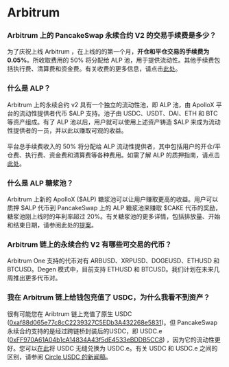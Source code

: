 # Arbitrum

### &#x20;Arbitrum 上的 PancakeSwap 永续合约 V2 的交易手续费是多少？&#x20;

为了庆祝上线 Arbitrum ，在上线的的第一个月，**开仓和平仓交易的手续费为 0.05%**。所收取费用的 50% 将分配给 ALP 池，用于提供流动性。其他手续费包括执行费、清算费和资金费。有关收费的更多信息，请点击[此处](https://blog.pancakeswap.finance/articles/pancake-swap-v2-1)。

### 什么是 ALP？&#x20;

Arbitrum 上的永续合约 v2 具有一个独立的流动性池，即 ALP 池，由 ApolloX 平台的流动性提供者代币 $ALP 支持。池子由 USDC、USDT、DAI、ETH 和 BTC 等资产组成。有了 ALP 池以后，用户就可以使用上述资产铸造 $ALP 来成为流动性提供者的一员，并以此以赚取可观的收益。\
\
平台总手续费收入的 50% 将分配给 ALP 流动性提供者，其中包括用户的开仓/平仓费、执行费、资金费和清算费等各种费用。如需了解 ALP 的质押指南，请点击[此处](http://127.0.0.1:5000/s/-MHREX7DHcljbY5IkjgJ-1972196547/products/perpetual-trading/perpetual-trading-v2/perpetual-trading-faq/arbitrum/alp-syrup-pool-arbitrum)。

### 什么是 ALP 糖浆池？&#x20;

Arbitrum 上新的 ApolloX ($ALP) 糖浆池可以让用户赚取更高的收益。用户可以质押 $ALP 代币到 PancakeSwap 上的 ALP 糖浆池来赚取 $CAKE 代币的奖励，糖浆池刚上线时的年利率超过 20%。有关糖浆池的更多详情，包括排放量、开始和结束日期，请参阅此处的[提案](https://pancakeswap.finance/voting/proposal/0x52455da15b4f1ff4d324c1e7645163d6b78b2221a98a4782bff16b27de409ce9)。

### Arbitrum 链上的永续合约 V2 有哪些可交易的代币？&#x20;

Arbitrum One 支持的代币对有 ARBUSD、XRPUSD、DOGEUSD、ETHUSD 和 BTCUSD。Degen 模式中，目前支持 ETHUSD 和 BTCUSD。我们计划在未来几周推出更多代币对。

### 我在 Arbitrum 链上给钱包充值了 USDC，为什么我看不到资产？&#x20;

很有可能您在 Aribtrum 链上充值了原生 USDC ([0xaf88d065e77c8cC2239327C5EDb3A432268e5831](https://arbiscan.io/token/0xaf88d065e77c8cC2239327C5EDb3A432268e5831))。但 PancakeSwap 永续合约支持的是经过跨链桥封装后的USDC，即 USDC.e  ([0xFF970A61A04b1cA14834A43f5dE4533eBDDB5CC8](https://arbiscan.io/token/0xff970a61a04b1ca14834a43f5de4533ebddb5cc8)) ，因为它的流动性更好。您可以[在此](https://pancakeswap.finance/swap?chain=arb\&outputCurrency=0xFF970A61A04b1cA14834A43f5dE4533eBDDB5CC8\&inputCurrency=0xaf88d065e77c8cC2239327C5EDb3A432268e5831)将 USDC 无缝兑换为 USDC.e。有关 USDC 和 USDC.e 之间的区别，请参阅 [Circle USDC 的新闻稿](https://www.circle.com/blog/arbitrum-usdc-now-available)。



